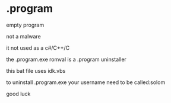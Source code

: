 # .program
empty program

not a malware

it not used as a c#/C++/C

the .program.exe romval is a .program uninstaller

this bat file uses idk.vbs

to uninstall .program.exe your username need to be called:solom 

good luck
